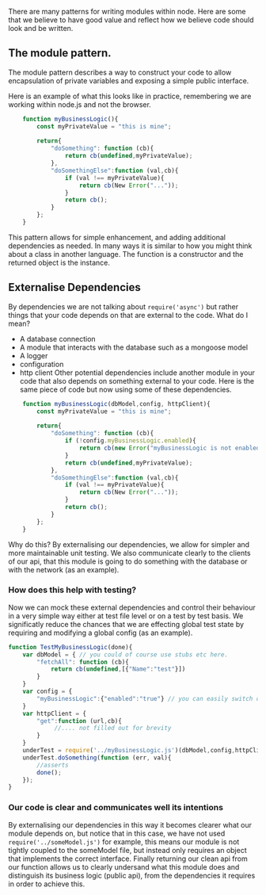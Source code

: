 There are many patterns for writing modules within node. Here are some that we believe to have 
good value and reflect how we believe code should look and be written.

## The module pattern. 

The module pattern describes a way to construct your code to allow encapsulation of private variables
and exposing a simple public interface. 

Here is an example of what this looks like in practice, remembering we are working within node.js and not the browser.

```javascript
    function myBusinessLogic(){
        const myPrivateValue = "this is mine";
        
        return{
            "doSomething": function (cb){
                return cb(undefined,myPrivateValue);
            },
            "doSomethingElse":function (val,cb){
                if (val !== myPrivateValue){
                    return cb(New Error("..."));
                }
                return cb();
            }
        };
    }
```

This pattern allows for simple enhancement, and adding additional dependencies as needed. In many ways it is similar to how 
you might think about a class in another language. The function is a constructor and the returned object is the instance.

## Externalise Dependencies 

By dependencies we are not talking about ``` require('async') ``` but rather things that your code depends on that are external to the code.
What do I mean? 
- A database connection
- A module that interacts with the database such as a mongoose model 
- A logger 
- configuration 
- http client 
Other potential dependencies include another module in your code that also depends on something external to your code. 
Here is the same piece of code but now using some of these dependencies.  

```javascript
    function myBusinessLogic(dbModel,config, httpClient){
        const myPrivateValue = "this is mine";
        
        return{
            "doSomething": function (cb){
                if (!config.myBusinessLogic.enabled){
                    return cb(new Error("myBusinessLogic is not enabled"))
                }
                return cb(undefined,myPrivateValue);
            },
            "doSomethingElse":function (val,cb){
                if (val !== myPrivateValue){
                    return cb(New Error("..."));
                }
                return cb();
            }
        };
    }
```

Why do this? By externalising our dependencies, we allow for simpler and more maintainable unit testing. We also communicate clearly to the clients of our api, that this module is
going to do something with the database or with the network (as an example).

### How does this help with testing?

Now we can mock these external dependencies and control their behaviour in a very simple way either at test file level or on a test by test basis.
We significatly reduce the chances that we are effecting global test state by requiring and modifying a global config (as an example).

```javascript
function TestMyBusinessLogic(done){
    var dbModel = { // you could of course use stubs etc here.
        "fetchAll": function (cb){
            return cb(undefined,[{"Name":"test"}])
        }
    }
    var config = {
        "myBusinessLogic":{"enabled":"true"} // you can easily switch on or off values without effecting the config for the whole test suite 
    }
    var httpClient = {
        "get":function (url,cb){
             //.... not filled out for brevity 
        }
    }
    underTest = require('../myBusinessLogic.js')(dbModel,config,httpClient);
    underTest.doSomething(function (err, val){
        //asserts
        done();
    });
}

``` 

### Our code is clear and communicates well its intentions

By externalising our dependencies in this way it becomes clearer what our module depends on, but notice that in this case, we have not used
```require('../someModel.js')``` for example, this means our module is not tightly coupled to the someModel file, but instead only requires 
an object that implements the correct interface. Finally returning our clean api from our function allows us to clearly undersand what this module does 
and distinguish its business logic (public api), from the dependencies it requires in order to achieve this. 

